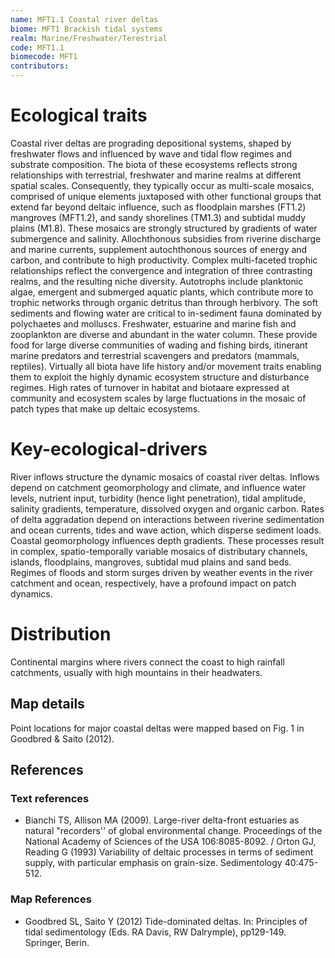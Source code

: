 ```yaml
---
name: ﻿MFT1.1 Coastal river deltas
biome: MFT1 Brackish tidal systems
realm: Marine/Freshwater/Terestrial
code: MFT1.1
biomecode: MFT1
contributors: 
---
```


# Ecological traits


Coastal river deltas are prograding depositional systems, shaped by freshwater flows and influenced by wave and tidal flow regimes and substrate composition. The biota of these ecosystems reflects strong relationships with terrestrial, freshwater and marine realms at different spatial scales. Consequently, they typically occur as multi-scale mosaics, comprised of unique elements juxtaposed with other functional groups that extend far beyond deltaic influence, such as floodplain marshes (FT1.2) mangroves (MFT1.2), and sandy shorelines (TM1.3) and subtidal muddy plains (M1.8). These mosaics are strongly structured by gradients of water submergence and salinity. Allochthonous subsidies from riverine discharge and marine currents, supplement autochthonous sources of energy and carbon, and contribute to high productivity. Complex multi-faceted trophic relationships reflect the convergence and integration of three contrasting realms, and the resulting niche diversity. Autotrophs include planktonic algae, emergent and submerged aquatic plants, which contribute more to trophic networks through organic detritus than through herbivory. The soft sediments and flowing water are critical to in-sediment fauna dominated by polychaetes and molluscs. Freshwater, estuarine and marine fish and zooplankton are diverse and abundant in the water column. These provide food for large diverse communities of wading and fishing birds, itinerant marine predators and terrestrial scavengers and predators (mammals, reptiles). Virtually all biota have life history and/or movement traits enabling them to exploit the highly dynamic ecosystem structure and disturbance regimes. High rates of turnover in habitat and biotaare expressed at community and ecosystem scales by large fluctuations in the mosaic of patch types that make up deltaic ecosystems.


# Key-ecological-drivers


River inflows structure the dynamic mosaics of coastal river deltas. Inflows depend on catchment geomorphology and climate, and influence water levels, nutrient input, turbidity (hence light penetration), tidal amplitude, salinity gradients, temperature, dissolved oxygen and organic carbon. Rates of delta aggradation depend on interactions between riverine sedimentation and ocean currents, tides and wave action, which disperse sediment loads. Coastal geomorphology influences depth gradients. These processes result in complex, spatio-temporally variable mosaics of distributary channels, islands, floodplains, mangroves, subtidal mud plains and sand beds. Regimes of floods and storm surges driven by weather events in the river catchment and ocean, respectively, have a profound impact on patch dynamics.


# Distribution


Continental margins where rivers connect the coast to high rainfall catchments, usually with high mountains in their headwaters.


## Map details

Point locations for major coastal deltas were mapped based on Fig. 1 in Goodbred & Saito (2012).

## References
### Text references
* Bianchi TS, Allison MA (2009). Large-river delta-front estuaries as natural "recorders'' of global environmental change. Proceedings of the National Academy of Sciences of the USA 106:8085-8092. / Orton GJ, Reading G (1993) Variability of deltaic processes in terms of sediment supply, with particular emphasis on grain-size. Sedimentology 40:475-512.
### Map References
* Goodbred SL, Saito Y (2012) Tide-dominated deltas. In: Principles of tidal sedimentology (Eds. RA Davis, RW Dalrymple), pp129-149. Springer, Berin.

